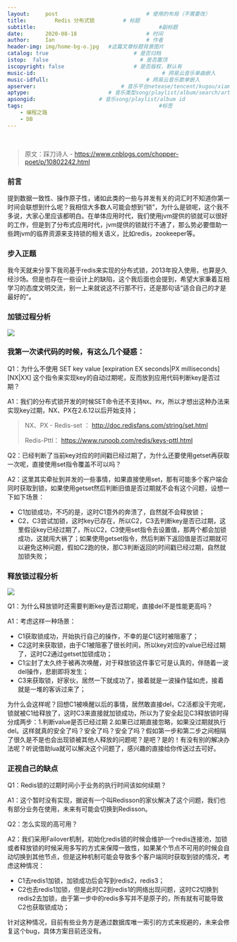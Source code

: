 ```yaml
---
layout:     post             				# 使用的布局（不需要改）
title:         Redis 分布式锁         # 标题 
subtitle:    					  				#副标题
date:       2020-08-18  					# 时间
author:     Ian                  			# 作者
header-img: img/home-bg-o.jpg 	#这篇文章标题背景图片
catalog: true                        	# 是否归档
istop:  false                             # 是否置顶
iscopyright: false                      # 是否版权，默认有
music-id:                                        # 网易云音乐单曲嵌入
music-idfull:                               # 网易云音乐歌单嵌入
apserver:                           # 音乐平台netease/tencent/kugou/xiami/baidu
aptype:     	           		# 音乐类型song/playlist/album/search/artist
apsongid:                    # 音乐song/playlist/album id
tags:                              	           	#标签
    - 编程之路
    - DB
---
```


&nbsp;
&nbsp;

> 原文：踩刀诗人 - https://www.cnblogs.com/chopper-poet/p/10802242.html


###  前言
提到数据一致性、操作原子性，诸如此类的一些与并发有关的词汇时不知道你第一时间会联想到什么呢？我相信大多数人可能会想到“锁”，为什么是锁呢，这个我不多说，大家心里应该都明白。在单体应用时代，我们使用jvm提供的锁就可以很好的工作，但是到了分布式应用时代，jvm提供的锁就行不通了，那么势必要借助一些跨jvm的临界资源来支持锁的相关语义，比如redis，zookeeper等。

### 步入正题
我今天就来分享下我司基于redis来实现的分布式锁，2013年投入使用，也算是久经沙场。但是也存在一些设计上的缺陷，这个我后面也会提到，希望大家秉着互相学习的态度文明交流，别一上来就说这不行那不行，还是那句话“适合自己的才是最好的”。

### 加锁过程分析

![](https://tva1.sinaimg.cn/large/007S8ZIlgy1gi1oj1q8nrj30u00y1402.jpg)

### 我第一次读代码的时候，有这么几个疑惑：
Q1：为什么不使用 SET key value [expiration EX seconds|PX milliseconds] [NX|XX]  这个指令来实现key的自动过期呢，反而放到应用代码判断key是否过期？

A1：我们的分布式锁开发的时候SET命令还不支持`NX`、`PX`，所以才想出这种办法来实现key过期，NX、PX在2.6.12以后开始支持；
> NX、PX - 
> Redis-set ： http://doc.redisfans.com/string/set.html
> 
> Redis-Pttl： https://www.runoob.com/redis/keys-pttl.html

Q2：已经判断了当前key对应的时间戳已经过期了，为什么还要使用getset再获取一次呢，直接使用set指令覆盖不可以吗？

A2：这里其实牵扯到并发的一些事情，如果直接使用set，那有可能多个客户端会同时获取到锁，如果使用getset然后判断旧值是否过期就不会有这个问题，设想一下如下场景：

- C1加锁成功，不巧的是，这时C1意外的奔溃了，自然就不会释放锁；
- C2，C3尝试加锁，这时key已存在，所以C2，C3去判断key是否已过期，这里假设key已经过期了，所以C2，C3使用set指令去设置值，那两个都会加锁成功，这就闯大祸了；如果使用getset指令，然后判断下返回值是否过期就可以避免这种问题，假如C2跑的快，那C3判断返回的时间戳已经过期，自然就加锁失败；

### 释放锁过程分析

![](https://tva1.sinaimg.cn/large/007S8ZIlgy1gi1okghdhzj30tm0g6weq.jpg)

Q1：为什么释放锁时还需要判断key是否过期呢，直接del不是性能更高吗？

A1：考虑这样一种场景：

- C1获取锁成功，开始执行自己的操作，不幸的是C1这时被阻塞了；
- C2这时来获取锁，由于C1被阻塞了很长时间，所以key对应的value已经过期了，这时C2通过getset加锁成功；
- C1尘封了太久终于被再次唤醒，对于释放锁这件事它可是认真的，伴随着一波del操作，悲剧即将发生；
- C3来获取锁，好家伙，居然一下就成功了，接着就是一波操作猛如虎，接着就是一堆的客诉过来了；

为什么会这样呢？回想C1被唤醒以后的事情，居然敢直接del，C2活都没干完呢，锁就被C1给释放了，这时C3来直接就加锁成功，所以为了安全起见C3释放锁时得分成两步：1.判断value是否已经过期 2.如果已过期直接忽略，如果没过期就执行del。这样就真的安全了吗？安全了吗？安全了吗？假如第一步和第二步之间相隔了很久是不是也会出现锁被其他人释放的问题呢？是吧？是的！有没有别的解决办法呢？听说借助lua就可以解决这个问题了，感兴趣的直接给你传送过去可好。


### 正视自己的缺点

Q1：Redis锁的过期时间小于业务的执行时间该如何续期？

A1：这个暂时没有实现，据说有一个叫Redisson的家伙解决了这个问题，我们也有部分业务在使用，未来有可能会切换到Redisson。

Q2：怎么实现的高可用？

A2：我们采用Failover机制，初始化redis锁的时候会维护一个redis连接池，加锁或者释放锁的时候采用多写的方式来保障一致性，如果某个节点不可用的时候会自动切换到其他节点，但是这种机制可能会导致多个客户端同时获取到锁的情况，考虑这种情况：

- C1去redis1加锁，加锁成功后会写到redis2，redis3；
- C2也去redis1加锁，但是此时C2到redis1的网络出现问题，这时C2切换到redis2去加锁，由于第一步中的redis多写并不是原子的，所有就有可能导致C2也获取锁成功；

针对这种情况，目前有些业务方是通过数据库唯一索引的方式来规避的，未来会修复这个bug，具体方案目前还没有。